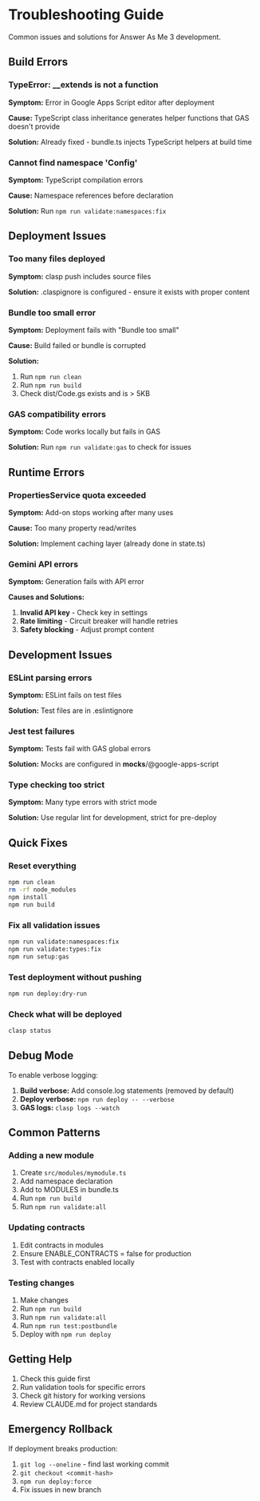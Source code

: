 # Troubleshooting Guide

Common issues and solutions for Answer As Me 3 development.

## Build Errors

### TypeError: __extends is not a function

**Symptom:** Error in Google Apps Script editor after deployment

**Cause:** TypeScript class inheritance generates helper functions that GAS doesn't provide

**Solution:** Already fixed - bundle.ts injects TypeScript helpers at build time

### Cannot find namespace 'Config'

**Symptom:** TypeScript compilation errors

**Cause:** Namespace references before declaration

**Solution:** Run `npm run validate:namespaces:fix`

## Deployment Issues

### Too many files deployed

**Symptom:** clasp push includes source files

**Solution:** .claspignore is configured - ensure it exists with proper content

### Bundle too small error

**Symptom:** Deployment fails with "Bundle too small"

**Cause:** Build failed or bundle is corrupted

**Solution:** 
1. Run `npm run clean`
2. Run `npm run build`
3. Check dist/Code.gs exists and is > 5KB

### GAS compatibility errors

**Symptom:** Code works locally but fails in GAS

**Solution:** Run `npm run validate:gas` to check for issues

## Runtime Errors

### PropertiesService quota exceeded

**Symptom:** Add-on stops working after many uses

**Cause:** Too many property read/writes

**Solution:** Implement caching layer (already done in state.ts)

### Gemini API errors

**Symptom:** Generation fails with API error

**Causes and Solutions:**
1. **Invalid API key** - Check key in settings
2. **Rate limiting** - Circuit breaker will handle retries
3. **Safety blocking** - Adjust prompt content

## Development Issues

### ESLint parsing errors

**Symptom:** ESLint fails on test files

**Solution:** Test files are in .eslintignore

### Jest test failures

**Symptom:** Tests fail with GAS global errors

**Solution:** Mocks are configured in __mocks__/@google-apps-script

### Type checking too strict

**Symptom:** Many type errors with strict mode

**Solution:** Use regular lint for development, strict for pre-deploy

## Quick Fixes

### Reset everything
```bash
npm run clean
rm -rf node_modules
npm install
npm run build
```

### Fix all validation issues
```bash
npm run validate:namespaces:fix
npm run validate:types:fix
npm run setup:gas
```

### Test deployment without pushing
```bash
npm run deploy:dry-run
```

### Check what will be deployed
```bash
clasp status
```

## Debug Mode

To enable verbose logging:

1. **Build verbose:** Add console.log statements (removed by default)
2. **Deploy verbose:** `npm run deploy -- --verbose`
3. **GAS logs:** `clasp logs --watch`

## Common Patterns

### Adding a new module

1. Create `src/modules/mymodule.ts`
2. Add namespace declaration
3. Add to MODULES in bundle.ts
4. Run `npm run build`
5. Run `npm run validate:all`

### Updating contracts

1. Edit contracts in modules
2. Ensure ENABLE_CONTRACTS = false for production
3. Test with contracts enabled locally

### Testing changes

1. Make changes
2. Run `npm run build`
3. Run `npm run validate:all`
4. Run `npm run test:postbundle`
5. Deploy with `npm run deploy`

## Getting Help

1. Check this guide first
2. Run validation tools for specific errors
3. Check git history for working versions
4. Review CLAUDE.md for project standards

## Emergency Rollback

If deployment breaks production:

1. `git log --oneline` - find last working commit
2. `git checkout <commit-hash>`
3. `npm run deploy:force`
4. Fix issues in new branch